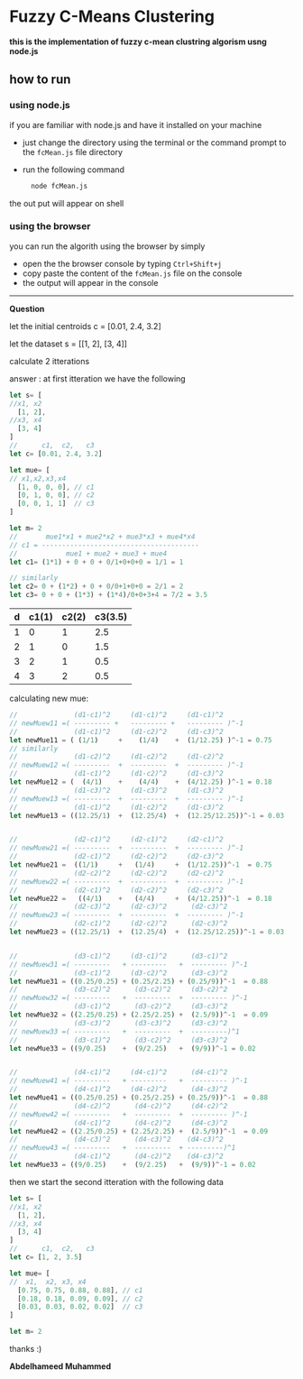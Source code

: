 # Fuzzy C-Means Clustering 

**this is the implementation of fuzzy c-mean clustring algorism usng node.js**

## how to run

### using node.js
if you are familiar with node.js and have it installed on your machine
- just change the directory using the terminal or the command prompt to the `fcMean.js` file directory
- run the following command
  
  ```bash
    node fcMean.js
  ```
the out put will appear on shell

### using the browser
you can run the algorith using the browser by simply

- open the the browser console by typing `Ctrl+Shift+j`
- copy paste the content of the `fcMean.js` file on the console
- the output will appear in the console

------------------
**Question**

let the initial centroids c = [0.01, 2.4, 3.2]

let the dataset s = [[1, 2], [3, 4]]

calculate 2 itterations

answer :
at first itteration we have the following
```js
let s= [
//x1, x2
  [1, 2], 
//x3, x4  
  [3, 4]
]
//      c1,  c2,   c3
let c= [0.01, 2.4, 3.2]

let mue= [
// x1,x2,x3,x4
  [1, 0, 0, 0], // c1
  [0, 1, 0, 0], // c2
  [0, 0, 1, 1]  // c3
]

let m= 2
//       mue1*x1 + mue2*x2 + mue3*x3 + mue4*x4
// c1 = ---------------------------------------
//            mue1 + mue2 + mue3 + mue4
let c1= (1*1) + 0 + 0 + 0/1+0+0+0 = 1/1 = 1

// similarly
let c2= 0 + (1*2) + 0 + 0/0+1+0+0 = 2/1 = 2
let c3= 0 + 0 + (1*3) + (1*4)/0+0+3+4 = 7/2 = 3.5

```
| d   | c1(1) | c2(2) | c3(3.5) |
| --- | ----- | ----- | ------- |
| 1   | 0     | 1     | 2.5     | c1 |
| 2   | 1     | 0     | 1.5     | c2 |
| 3   | 2     | 1     | 0.5     | c3 |
| 4   | 3     | 2     | 0.5     | c3 |

calculating new mue:
```js
//              (d1-c1)^2     (d1-c1)^2     (d1-c1)^2
// newMuew11 =( --------- +   --------- +   --------- )^-1
//              (d1-c1)^2     (d1-c2)^2     (d1-c3)^2
let newMue11 = ( (1/1)     +    (1/4)    +  (1/12.25) )^-1 = 0.75
// similarly
//              (d1-c2)^2     (d1-c2)^2     (d1-c2)^2
// newMuew12 =( ---------  +  ---------  +  --------- )^-1
//              (d1-c1)^2     (d1-c2)^2     (d1-c3)^2
let newMue12 = (  (4/1)    +    (4/4)    +  (4/12.25) )^-1 = 0.18
//              (d1-c3)^2     (d1-c3)^2     (d1-c3)^2
// newMuew13 =( ---------  +  ---------  +  --------- )^-1
//              (d1-c1)^2     (d1-c2)^2     (d1-c3)^2
let newMue13 = ((12.25/1)  +  (12.25/4)  +  (12.25/12.25))^-1 = 0.03


//              (d2-c1)^2     (d2-c1)^2     (d2-c1)^2
// newMuew21 =( ---------  +  ---------  +  --------- )^-1
//              (d2-c1)^2     (d2-c2)^2     (d2-c3)^2
let newMue21 =  ((1/1)     +   (1/4)     +  (1/12.25))^-1  = 0.75
//              (d2-c2)^2     (d2-c2)^2     (d2-c2)^2
// newMuew22 =( ---------  +  ---------  +  --------- )^-1
//              (d2-c1)^2     (d2-c2)^2     (d2-c3)^2
let newMue22 =   ((4/1)    +   (4/4)     +  (4/12.25))^-1  = 0.18
//              (d2-c3)^2     (d2-c3)^2      (d2-c3)^2
// newMuew23 =( ---------  +  ---------  +  --------- )^-1
//              (d2-c1)^2     (d2-c2)^2      (d2-c3)^2
let newMue23 = ((12.25/1)  +  (12.25/4)  +  (12.25/12.25))^-1 = 0.03


//              (d3-c1)^2     (d3-c1)^2      (d3-c1)^2
// newMuew31 =( ---------   + ---------   +  --------- )^-1
//              (d3-c1)^2     (d3-c2)^2      (d3-c3)^2
let newMue31 = ((0.25/0.25) + (0.25/2.25) + (0.25/9))^-1  = 0.88
//              (d3-c2)^2      (d3-c2)^2     (d3-c2)^2
// newMuew32 =( ---------   +  ---------  +  --------- )^-1
//              (d3-c1)^2      (d3-c2)^2     (d3-c3)^2
let newMue32 = ((2.25/0.25) + (2.25/2.25) +  (2.5/9))^-1  = 0.09
//              (d3-c3)^2      (d3-c3)^2     (d3-c3)^2
// newMuew33 =( ---------   +  ---------  +  ---------)^1
//              (d3-c1)^2      (d3-c2)^2     (d3-c3)^2
let newMue33 = ((9/0.25)    +  (9/2.25)   +  (9/9))^-1 = 0.02


//              (d4-c1)^2     (d4-c1)^2      (d4-c1)^2
// newMuew41 =( ---------   + ---------   +  --------- )^-1
//              (d4-c1)^2     (d4-c2)^2      (d4-c3)^2
let newMue41 = ((0.25/0.25) + (0.25/2.25) + (0.25/9))^-1  = 0.88
//              (d4-c2)^2      (d4-c2)^2     (d4-c2)^2
// newMuew42 =( ---------   +  ---------  +  --------- )^-1
//              (d4-c1)^2      (d4-c2)^2     (d4-c3)^2
let newMue42 = ((2.25/0.25) + (2.25/2.25) +  (2.5/9))^-1  = 0.09
//              (d4-c3)^2      (d4-c3)^2    (d4-c3)^2
// newMuew43 =( ---------   +  ---------  + ---------)^1
//              (d4-c1)^2      (d4-c2)^2    (d4-c3)^2
let newMue33 = ((9/0.25)    +  (9/2.25)   +  (9/9))^-1 = 0.02

```
then we start the second itteration with the following data

```js
let s= [
//x1, x2
  [1, 2], 
//x3, x4  
  [3, 4]
]
//      c1,  c2,   c3
let c= [1, 2, 3.5]

let mue= [
//  x1,  x2, x3, x4
  [0.75, 0.75, 0.88, 0.88], // c1
  [0.18, 0.18, 0.09, 0.09], // c2
  [0.03, 0.03, 0.02, 0.02]  // c3
]

let m= 2
```

thanks :)

**Abdelhameed Muhammed**